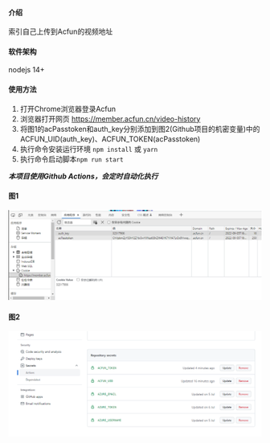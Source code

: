 #### 介绍

索引自己上传到Acfun的视频地址

#### 软件架构

nodejs 14+

#### 使用方法

1. 打开Chrome浏览器登录Acfun
3. 浏览器打开网页 https://member.acfun.cn/video-history
4. 将图1的acPasstoken和auth_key分别添加到图2(Github项目的机密变量)中的ACFUN_UID(auth_key)、ACFUN_TOKEN(acPasstoken)
5. 执行命令安装运行环境 `npm install` 或 `yarn`
6. 执行命令启动脚本`npm run start`

***本项目使用Github Actions，会定时自动化执行***

#### 图1

![图1](img/1.png)

#### 图2

![图2](img/2.png)